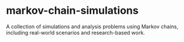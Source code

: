 # markov-chain-simulations
A collection of simulations and analysis problems using Markov chains, including real-world scenarios and research-based work.
